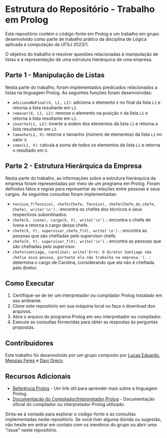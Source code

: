 # Estrutura do Repositório - Trabalho em Prolog

Este repositório contém o código-fonte em Prolog e um trabalho em grupo desenvolvido como parte de trabalho prático da disciplina de Lógica aplicada a computação da UFSJ 2023/1.

O objetivo do trabalho é resolver questões relacionadas à manipulação de listas e à representação de uma estrutura hierárquica de uma empresa.

## Parte 1 - Manipulação de Listas

Nesta parte do trabalho, foram implementados predicados relacionados a listas na linguagem Prolog. As seguintes funções foram desenvolvidas:

- `adicionaNoFinal(X, L1, L2)`: adiciona o elemento `X` no final da lista `L1` e retorna a lista resultante em `L2`.
- `remover(X, L1, L2)`: remove o elemento na posição `X` da lista `L1` e retorna a lista resultante em `L2`.
- `inverte(L1, L2)`: inverte a ordem dos elementos da lista `L1` e retorna a lista resultante em `L2`.
- `tamanho(L1, X)`: retorna o tamanho (número de elementos) da lista `L1` no valor `X`.
- `soma(L1, X)`: calcula a soma de todos os elementos da lista `L1` e retorna o resultado em `X`.

## Parte 2 - Estrutura Hierárquica da Empresa

Nesta parte do trabalho, as informações sobre a estrutura hierárquica da empresa foram representadas por meio de um programa em Prolog. Foram definidos fatos e regras para representar as relações entre pessoas e seus cargos. As seguintes consultas foram implementadas:

- `tecnico_f(Tecnico), chefe(Chefe, Tecnico), chefe(Chefe_do_chefe, Chefe), write('\n').`: encontra os chefes dos técnicos e seus respectivos subordinados.
- `chefe(X, ivone), cargo(X, Y), write('\n').`: encontra o chefe de Ivone e retorna o cargo desse chefe.
- `chefe(X, Y), supervisor_chefe_f(X), write('\n').`: encontra as pessoas que são chefiadas pelo supervisor chefe.
- `chefe(X, Y), supervisor_f(X), write('\n').`: encontra as pessoas que são chefiadas pelo supervisor.
- `chefe(santiago, carolina); write('Erro: O diretor Santiago não chefia essa pessoa, portanto ela não trabalha na empresa.'). `: determina o cargo de Carolina, considerando que ela não é chefiada pelo diretor.

## Como Executar

1. Certifique-se de ter um interpretador ou compilador Prolog instalado em seu ambiente.
2. Clone este repositório em sua máquina local ou faça o download dos arquivos.
3. Abra o arquivo do programa Prolog em seu interpretador ou compilador.
4. Execute as consultas fornecidas para obter as respostas às perguntas propostas.

## Contribuidores

Este trabalho foi desenvolvido por um grupo composto por [Lucas Eduardo](https://github.com/LucasBernardess), [Messias Feres](https://github.com/MessiasFCM) e [Davi Greco](https://github.com/DaviGreco).

## Recursos Adicionais

- [Referência Prolog](https://exemplo.com) - Um link útil para aprender mais sobre a linguagem Prolog.
- [Documentação do Compilador/Interpretador Prolog](https://exemplo.com) - Documentação oficial do compilador ou interpretador Prolog utilizado.

Sinta-se à vontade para explorar o código-fonte e as consultas implementadas neste repositório. Se você tiver alguma dúvida ou sugestão, não hesite em entrar em contato com os membros do grupo ou abrir uma "issue" neste repositório.
